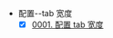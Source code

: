 - 配置--tab 宽度
  - [x] [0001. 配置 tab 宽度](./0001.%20%E9%85%8D%E7%BD%AE%20tab%20%E5%AE%BD%E5%BA%A6/README.md)